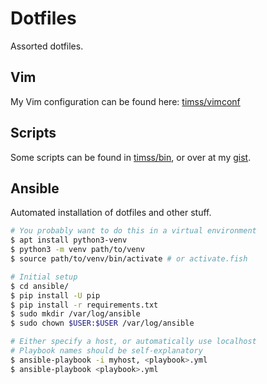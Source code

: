 Dotfiles
========

Assorted dotfiles.

Vim
---

My Vim configuration can be found here:
[timss/vimconf](https://github.com/timss/vimconf)

Scripts
-------

Some scripts can be found in [timss/bin](https://github.com/timss/bin), or over
at my [gist](https://gist.github.com/timss).

Ansible
-------

Automated installation of dotfiles and other stuff.

```sh
# You probably want to do this in a virtual environment
$ apt install python3-venv
$ python3 -m venv path/to/venv
$ source path/to/venv/bin/activate # or activate.fish

# Initial setup
$ cd ansible/
$ pip install -U pip
$ pip install -r requirements.txt
$ sudo mkdir /var/log/ansible
$ sudo chown $USER:$USER /var/log/ansible

# Either specify a host, or automatically use localhost
# Playbook names should be self-explanatory
$ ansible-playbook -i myhost, <playbook>.yml
$ ansible-playbook <playbook>.yml
```

